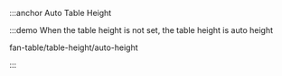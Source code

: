 :::anchor Auto Table Height

:::demo When the table height is not set, the table height is auto height

fan-table/table-height/auto-height

:::
